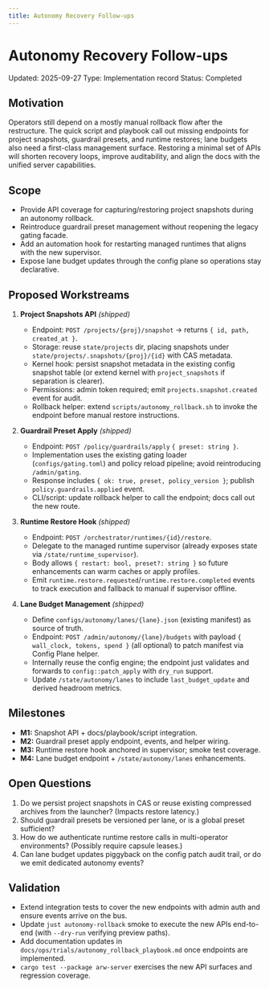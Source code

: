 ```yaml
---
title: Autonomy Recovery Follow-ups
---
```


# Autonomy Recovery Follow-ups

Updated: 2025-09-27
Type: Implementation record
Status: Completed

## Motivation
Operators still depend on a mostly manual rollback flow after the restructure. The quick script and playbook call out missing endpoints for project snapshots, guardrail presets, and runtime restores; lane budgets also need a first-class management surface. Restoring a minimal set of APIs will shorten recovery loops, improve auditability, and align the docs with the unified server capabilities.

## Scope
- Provide API coverage for capturing/restoring project snapshots during an autonomy rollback.
- Reintroduce guardrail preset management without reopening the legacy gating facade.
- Add an automation hook for restarting managed runtimes that aligns with the new supervisor.
- Expose lane budget updates through the config plane so operations stay declarative.

## Proposed Workstreams
1. **Project Snapshots API** _(shipped)_
   - Endpoint: `POST /projects/{proj}/snapshot` → returns `{ id, path, created_at }`.
   - Storage: reuse `state/projects` dir, placing snapshots under `state/projects/.snapshots/{proj}/{id}` with CAS metadata.
   - Kernel hook: persist snapshot metadata in the existing config snapshot table (or extend kernel with `project_snapshots` if separation is clearer).
   - Permissions: admin token required; emit `projects.snapshot.created` event for audit.
   - Rollback helper: extend `scripts/autonomy_rollback.sh` to invoke the endpoint before manual restore instructions.

2. **Guardrail Preset Apply** _(shipped)_
   - Endpoint: `POST /policy/guardrails/apply` `{ preset: string }`.
   - Implementation uses the existing gating loader (`configs/gating.toml`) and policy reload pipeline; avoid reintroducing `/admin/gating`.
   - Response includes `{ ok: true, preset, policy_version }`; publish `policy.guardrails.applied` event.
   - CLI/script: update rollback helper to call the endpoint; docs call out the new route.

3. **Runtime Restore Hook** _(shipped)_
   - Endpoint: `POST /orchestrator/runtimes/{id}/restore`.
   - Delegate to the managed runtime supervisor (already exposes state via `/state/runtime_supervisor`).
   - Body allows `{ restart: bool, preset?: string }` so future enhancements can warm caches or apply profiles.
   - Emit `runtime.restore.requested`/`runtime.restore.completed` events to track execution and fallback to manual if supervisor offline.

4. **Lane Budget Management** _(shipped)_
   - Define `configs/autonomy/lanes/{lane}.json` (existing manifest) as source of truth.
   - Endpoint: `POST /admin/autonomy/{lane}/budgets` with payload `{ wall_clock, tokens, spend }` (all optional) to patch manifest via Config Plane helper.
   - Internally reuse the config engine; the endpoint just validates and forwards to `config::patch_apply` with `dry_run` support.
   - Update `/state/autonomy/lanes` to include `last_budget_update` and derived headroom metrics.

## Milestones
- **M1:** Snapshot API + docs/playbook/script integration.
- **M2:** Guardrail preset apply endpoint, events, and helper wiring.
- **M3:** Runtime restore hook anchored in supervisor; smoke test coverage.
- **M4:** Lane budget endpoint + `/state/autonomy/lanes` enhancements.

## Open Questions
1. Do we persist project snapshots in CAS or reuse existing compressed archives from the launcher? (Impacts restore latency.)
2. Should guardrail presets be versioned per lane, or is a global preset sufficient?
3. How do we authenticate runtime restore calls in multi-operator environments? (Possibly require capsule leases.)
4. Can lane budget updates piggyback on the config patch audit trail, or do we emit dedicated autonomy events?

## Validation
- Extend integration tests to cover the new endpoints with admin auth and ensure events arrive on the bus.
- Update `just autonomy-rollback` smoke to execute the new APIs end-to-end (with `--dry-run` verifying preview paths).
- Add documentation updates in `docs/ops/trials/autonomy_rollback_playbook.md` once endpoints are implemented.
- `cargo test --package arw-server` exercises the new API surfaces and regression coverage.
